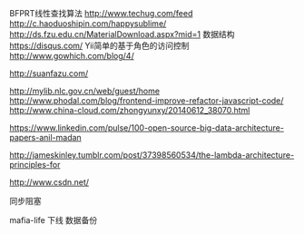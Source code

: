  BFPRT线性查找算法
 http://www.techug.com/feed
 http://c.haoduoshipin.com/happysublime/
 http://ds.fzu.edu.cn/MaterialDownload.aspx?mid=1  数据结构 
 https://disqus.com/
 Yii简单的基于角色的访问控制 http://www.gowhich.com/blog/4/ 

 http://suanfazu.com/

 http://mylib.nlc.gov.cn/web/guest/home
 http://www.phodal.com/blog/frontend-improve-refactor-javascript-code/
 http://www.china-cloud.com/zhongyunxy/20140612_38070.html

 https://www.linkedin.com/pulse/100-open-source-big-data-architecture-papers-anil-madan

 http://jameskinley.tumblr.com/post/37398560534/the-lambda-architecture-principles-for

 http://www.csdn.net/


 同步阻塞


mafia-life 下线 数据备份


